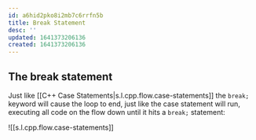 ```yaml
---
id: a6hid2pko8i2mb7c6rrfn5b
title: Break Statement
desc: ''
updated: 1641373206136
created: 1641373206136
---
```



## The break statement

Just like [[C++ Case Statements|s.l.cpp.flow.case-statements]] the `break;` keyword will cause the loop to end, just like the case statement will run, executing all code on the flow down until it hits a `break;` statement:

![[s.l.cpp.flow.case-statements]]
